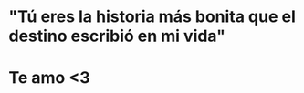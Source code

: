 <html lang="es">
<head>
    <meta charset="UTF-8">
    <meta name="viewport" content="width=device-width, initial-scale=1.0">
    <link rel="stylesheet" href="ella.css">
    <title>Flores Amarillas</title>
</head>
<body>
    <div class="container">
        <h1>"Tú eres la historia más bonita que el destino escribió en mi vida"</h1>
        <h1>Te amo <3</h1>
        <div class="flower-container">
            <!-- Las flores se agregarán y eliminarán aquí mediante JavaScript -->
        </div>
    </div>
    <script src="ella.js"></script>
</body>
</html>

